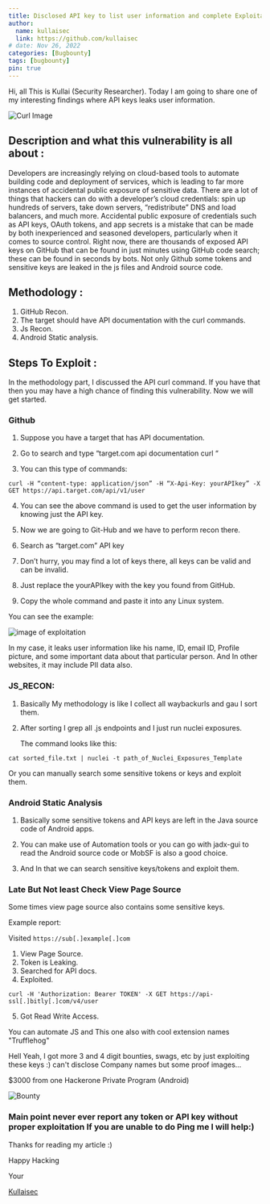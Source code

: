 ```yaml
---
title: Disclosed API key to list user information and complete Exploitation (Can Make $$$$) (Web,Android,GitHub) !!
author:
  name: kullaisec
  link: https://github.com/kullaisec
# date: Nov 26, 2022
categories: [Bugbounty]
tags: [bugbounty]
pin: true
---
```


Hi, all This is Kullai (Security Researcher). Today I am going to share one of my interesting findings where API keys leaks user information.

![Curl Image](https://miro.medium.com/v2/resize:fit:828/format:webp/1*i8FwwQ7FXdwRH4PLtmDo_Q.jpeg)

## Description and what this vulnerability is all about :

Developers are increasingly relying on cloud-based tools to automate building code and deployment of services, which is leading to far more instances of accidental public exposure of sensitive data.
There are a lot of things that hackers can do with a developer’s cloud credentials: spin up hundreds of servers, take down servers, “redistribute” DNS and load balancers, and much more.
Accidental public exposure of credentials such as API keys, OAuth tokens, and app secrets is a mistake that can be made by both inexperienced and seasoned developers, particularly when it comes to source control.
Right now, there are thousands of exposed API keys on GitHub that can be found in just minutes using GitHub code search; these can be found in seconds by bots. Not only Github some tokens and sensitive keys are leaked in the js files and Android source code.

## Methodology :
1. GitHub Recon.
2. The target should have API documentation with the curl commands.
3. Js Recon.
4. Android Static analysis.

## Steps To Exploit :

In the methodology part, I discussed the API curl command. If you have that then you may have a high chance of finding this vulnerability.
Now we will get started.

### Github 

1. Suppose you have a target that has API documentation.

2. Go to search and type “target.com api documentation curl “

3. You can this type of commands:
```
curl -H “content-type: application/json” -H “X-Api-Key: yourAPIkey” -X GET https://api.target.com/api/v1/user
```
4. You can see the above command is used to get the user information by knowing just the API key.

5. Now we are going to Git-Hub and we have to perform recon there.

6. Search as “target.com” API key

7. Don’t hurry, you may find a lot of keys there, all keys can be valid and can be invalid.

8. Just replace the yourAPIkey with the key you found from GitHub.

9. Copy the whole command and paste it into any Linux system.

You can see the example:

![image of exploitation](https://miro.medium.com/v2/resize:fit:1800/format:webp/1*6R1fE27XKg0Htt79psTfgA.jpeg)

In my case, it leaks user information like his name, ID, email ID, Profile picture, and some important data about that particular person. And In other websites, it may include PII data also.


### JS_RECON:

1. Basically My methodology is like I collect all waybackurls and gau I sort them.
   
2. After sorting I grep all .js endpoints and I just run nuclei exposures.

   The command looks like this:
```
cat sorted_file.txt | nuclei -t path_of_Nuclei_Exposures_Template
```
Or you can manually search some sensitive tokens or keys and exploit them.


### Android Static Analysis

1. Basically some sensitive tokens and API keys are left in the Java source code of Android apps.
   
2. You can make use of Automation tools or you can go with jadx-gui to read the Android source code or MobSF is also a good choice.
   
3. And In that we can search sensitive keys/tokens and exploit them.


### Late But Not least Check View Page Source 

Some times view page source also contains some sensitive keys.

Example report:

Visited `https://sub[.]example[.]com`

1. View Page Source.
2. Token is Leaking.
3. Searched for API docs.
4. Exploited.
```
curl -H 'Authorization: Bearer TOKEN' -X GET https://api-ssl[.]bitly[.]com/v4/user
```
5. Got Read Write Access.


You can automate JS and This one also with cool extension names "Trufflehog"

Hell Yeah, I got more 3 and 4 digit bounties, swags, etc  by just exploiting these keys :) can't disclose Company names but some proof images...

$3000 from one Hackerone Private Program (Android)

![Bounty](https://i.postimg.cc/MqX7ZPNf/bandicam-2023-08-05-15-15-27-588.jpg)

### Main point never ever report any token or API key without proper exploitation If you are unable to do Ping me I will help:)

Thanks for reading my article :)

Happy Hacking 

Your

[Kullaisec](https://kullaisec.github.io/)
